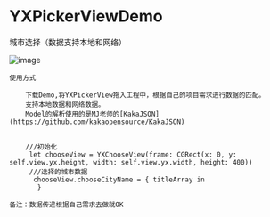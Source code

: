# YXPickerViewDemo
城市选择（数据支持本地和网络）

![image](https://github.com/XiAnRuFeng/YXPickerViewDemo/blob/master/IMG_0933.GIF)

```
使用方式
    
    下载Demo,将YXPickerView拖入工程中，根据自己的项目需求进行数据的匹配。
    支持本地数据和网络数据。
    Model的解析使用的是MJ老师的[KakaJSON](https://github.com/kakaopensource/KakaJSON)


    ///初始化
     let chooseView = YXChooseView(frame: CGRect(x: 0, y: self.view.yx.height, width: self.view.yx.width, height: 400))
     ///选择的城市数据
      chooseView.chooseCityName = { titleArray in
       }

备注：数据传递根据自己需求去做就OK

```
